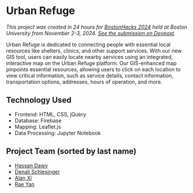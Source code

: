 # Urban Refuge

*This project was created in 24 hours for [BostonHacks 2024](https://www.bostonhacks.org/) held at Boston University from November 2-3, 2024. [See the submission on Devpost](https://devpost.com/software/urban-refuge-6movkt).*

Urban Refuge is dedicated to connecting people with essential local resources like shelters, clinics, and other support services. With our new GIS tool, users can easily locate nearby services using an integrated, interactive map on the Urban Refuge platform. Our GIS-enhanced map pinpoints essential resources, allowing users to click on each location to view critical information, such as service details, contact information, transportation options, addresses, hours of operation, and more.

## Technology Used

- Frontend: HTML, CSS, jQuery
- Database: Firebase
- Mapping: Leaflet.js
- Data Processing: Jupyter Notebook

## Project Team (sorted by last name)

- [Hassan Dawy](https://www.linkedin.com/in/hassandawy/)
- [Denali Schlesinger](https://www.linkedin.com/in/denalischlesinger/)
- [Alan Xi](https://www.linkedin.com/in/alan-xi-2a3192335/)
- [Rae Yan](https://www.linkedin.com/in/yan-rae/)
